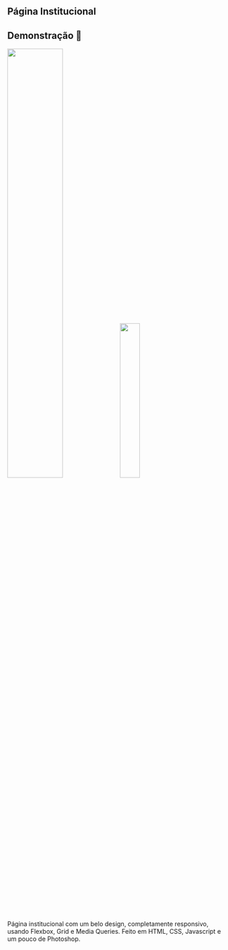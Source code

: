## Página Institucional

## Demonstração 📸

<div display="block">
  <img src="https://user-images.githubusercontent.com/90733795/135014969-8f1d4628-88f5-4e23-961f-829148d43537.gif"  width="50%"></img>
  <img src="https://user-images.githubusercontent.com/90733795/135020883-af173811-8828-45d4-85e7-f7fdc665b92b.gif" " width="30%"></img>
</div>

##

Página institucional com um belo design, completamente responsivo, usando Flexbox, Grid e Media Queries. Feito em HTML, CSS, Javascript e um pouco de Photoshop.
